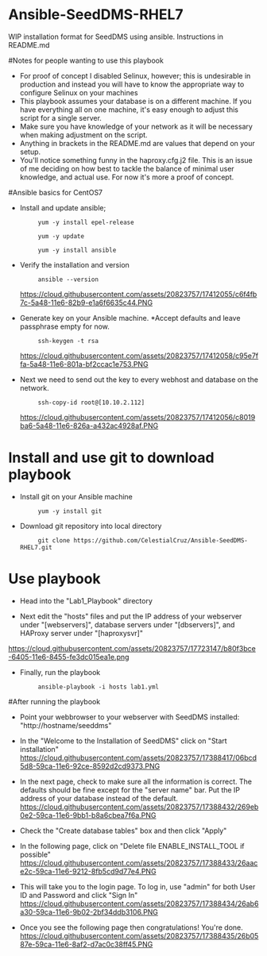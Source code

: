 # Ansible-SeedDMS-RHEL7
WIP installation format for SeedDMS using ansible. Instructions in README.md

#Notes for people wanting to use this playbook
  - For proof of concept I disabled Selinux, however; this is undesirable in production and instead you will have to know the appropriate way to configure Selinux on your machines
  - This playbook assumes your database is on a different machine. If you have everything all on one machine, it's easy enough to adjust this script for a single server.
  - Make sure you have knowledge of your network as it will be necessary when making adjustment on the script.  
  - Anything in brackets in the README.md are values that depend on your setup.
  - You'll notice something funny in the haproxy.cfg.j2 file. This is an issue of me deciding on how best to tackle the balance of minimal user knowledge, and actual use. For now it's more a proof of concept. 

#Ansible basics for CentOS7
- Install and update ansible;

           yum -y install epel-release

           yum -y update

           yum -y install ansible

- Verify the installation and version

           ansible --version
           
  https://cloud.githubusercontent.com/assets/20823757/17412055/c6f4fb7c-5a48-11e6-82b9-e1a6f6635c44.PNG
  
- Generate key on your Ansible machine.
  *Accept defaults and leave passphrase empty for now.

           ssh-keygen -t rsa

  https://cloud.githubusercontent.com/assets/20823757/17412058/c95e7ffa-5a48-11e6-801a-bf2ccac1e753.PNG

- Next we need to send out the key to every webhost and database  on the network.

           ssh-copy-id root@[10.10.2.112]
  
  https://cloud.githubusercontent.com/assets/20823757/17412056/c8019ba6-5a48-11e6-826a-a432ac4928af.PNG
  
# Install and use git to download playbook
- Install git on your Ansible machine

           yum -y install git

- Download git repository into local directory

           git clone https://github.com/CelestialCruz/Ansible-SeedDMS-RHEL7.git

# Use playbook
- Head into the "Lab1_Playbook" directory

- Next edit the "hosts" files and put the IP address of your webserver under "[webservers]", database servers under "[dbservers]", and HAProxy server under "[haproxysvr]"

https://cloud.githubusercontent.com/assets/20823757/17723147/b80f3bce-6405-11e6-8455-fe3dc015ea1e.png

- Finally, run the playbook

           ansible-playbook -i hosts lab1.yml

#After running the playbook
 - Point your webbrowser to your webserver with SeedDMS installed:
       "http://hostname/seeddms"

- In the "Welcome to the Installation of SeedDMS"  click on "Start installation"
https://cloud.githubusercontent.com/assets/20823757/17388417/06bcd5d8-59ca-11e6-92ce-8592d2cd9373.PNG

- In the next page, check to make sure all the information is correct. The defaults should be fine except for the "server name" bar. Put the IP address of your database instead of the default. 
https://cloud.githubusercontent.com/assets/20823757/17388432/269eb0e2-59ca-11e6-9bb1-b8a6cbea7f6a.PNG

- Check the "Create database tables" box and then click "Apply"

- In the following page, click on "Delete file ENABLE_INSTALL_TOOL if possible"
https://cloud.githubusercontent.com/assets/20823757/17388433/26aace2c-59ca-11e6-9212-8fb5cd9d77e4.PNG

- This will take you to the login page. To log in, use "admin" for both User ID and Password and click "Sign In"
https://cloud.githubusercontent.com/assets/20823757/17388434/26ab6a30-59ca-11e6-9b02-2bf34ddb3106.PNG

- Once you see the following page then congratulations! You're done. 
https://cloud.githubusercontent.com/assets/20823757/17388435/26b0587e-59ca-11e6-8af2-d7ac0c38ff45.PNG
